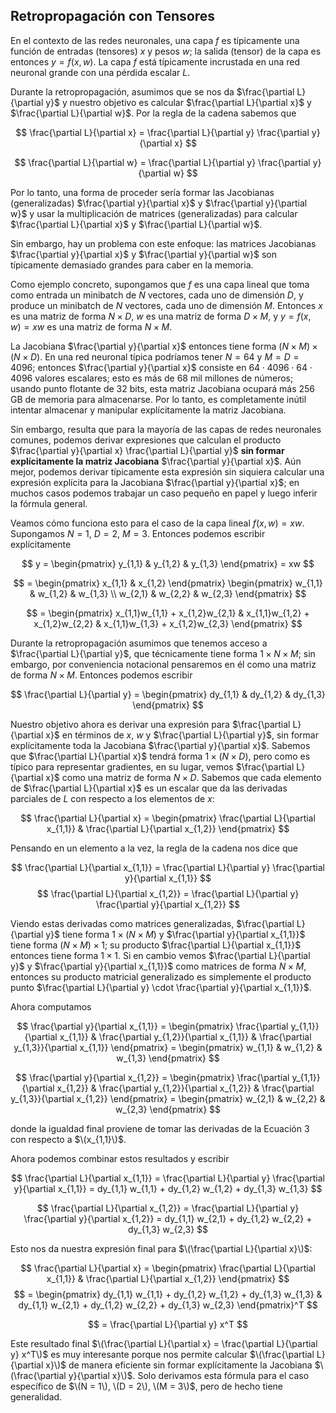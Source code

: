 ## Retropropagación con Tensores

En el contexto de las redes neuronales, una capa $f$ es típicamente una función de entradas (tensores) $x$ y pesos $w$; la salida (tensor) de la capa es entonces $y = f(x, w)$. La capa $f$ está típicamente incrustada en una red neuronal grande con una pérdida escalar $L$.

Durante la retropropagación, asumimos que se nos da $\frac{\partial L}{\partial y}$ y nuestro objetivo es calcular $\frac{\partial L}{\partial x}$ y $\frac{\partial L}{\partial w}$. Por la regla de la cadena sabemos que

$$
\frac{\partial L}{\partial x} = \frac{\partial L}{\partial y} \frac{\partial y}{\partial x}
$$

$$
\frac{\partial L}{\partial w} = \frac{\partial L}{\partial y} \frac{\partial y}{\partial w}
$$

Por lo tanto, una forma de proceder sería formar las Jacobianas (generalizadas) $\frac{\partial y}{\partial x}$ y $\frac{\partial y}{\partial w}$ y usar la multiplicación de matrices (generalizadas) para calcular $\frac{\partial L}{\partial x}$ y $\frac{\partial L}{\partial w}$.

Sin embargo, hay un problema con este enfoque: las matrices Jacobianas $\frac{\partial y}{\partial x}$ y $\frac{\partial y}{\partial w}$ son típicamente demasiado grandes para caber en la memoria.

Como ejemplo concreto, supongamos que $f$ es una capa lineal que toma como entrada un minibatch de $N$ vectores, cada uno de dimensión $D$, y produce un minibatch de $N$ vectores, cada uno de dimensión $M$. Entonces $x$ es una matriz de forma $N \times D$, $w$ es una matriz de forma $D \times M$, y $y = f(x, w) = xw$ es una matriz de forma $N \times M$.

La Jacobiana $\frac{\partial y}{\partial x}$ entonces tiene forma $(N \times M) \times (N \times D)$. En una red neuronal típica podríamos tener $N = 64$ y $M = D = 4096$; entonces $\frac{\partial y}{\partial x}$ consiste en $64 \cdot 4096 \cdot 64 \cdot 4096$ valores escalares; esto es más de 68 mil millones de números; usando punto flotante de 32 bits, esta matriz Jacobiana ocupará más 256 GB de memoria para almacenarse. Por lo tanto, es completamente inútil intentar almacenar y manipular explícitamente la matriz Jacobiana.

Sin embargo, resulta que para la mayoría de las capas de redes neuronales comunes, podemos derivar expresiones que calculan el producto $\frac{\partial y}{\partial x} \frac{\partial L}{\partial y}$ **sin formar explícitamente la matriz Jacobiana** $\frac{\partial y}{\partial x}$. Aún mejor, podemos derivar típicamente esta expresión sin siquiera calcular una expresión explícita para la Jacobiana $\frac{\partial y}{\partial x}$; en muchos casos podemos trabajar un caso pequeño en papel y luego inferir la fórmula general.

Veamos cómo funciona esto para el caso de la capa lineal $f(x, w) = xw$. Supongamos $N = 1$, $D = 2$, $M = 3$. Entonces podemos escribir explícitamente

$$
y = \begin{pmatrix} y_{1,1} & y_{1,2} & y_{1,3} \end{pmatrix} = xw
$$

$$
= \begin{pmatrix} x_{1,1} & x_{1,2} \end{pmatrix} \begin{pmatrix} w_{1,1} & w_{1,2} & w_{1,3} \\ w_{2,1} & w_{2,2} & w_{2,3} \end{pmatrix}
$$

$$
= \begin{pmatrix} x_{1,1}w_{1,1} + x_{1,2}w_{2,1} & x_{1,1}w_{1,2} + x_{1,2}w_{2,2} & x_{1,1}w_{1,3} + x_{1,2}w_{2,3} \end{pmatrix}
$$

Durante la retropropagación asumimos que tenemos acceso a $\frac{\partial L}{\partial y}$, que técnicamente tiene forma $1 \times N \times M$; sin embargo, por conveniencia notacional pensaremos en él como una matriz de forma $N \times M$. Entonces podemos escribir

$$
\frac{\partial L}{\partial y} = \begin{pmatrix} dy_{1,1} & dy_{1,2} & dy_{1,3} \end{pmatrix}
$$

Nuestro objetivo ahora es derivar una expresión para $\frac{\partial L}{\partial x}$ en términos de $x$, $w$ y $\frac{\partial L}{\partial y}$, sin formar explícitamente toda la Jacobiana $\frac{\partial y}{\partial x}$. Sabemos que $\frac{\partial L}{\partial x}$ tendrá forma $1 \times (N \times D)$, pero como es típico para representar gradientes, en su lugar, vemos $\frac{\partial L}{\partial x}$ como una matriz de forma $N \times D$. Sabemos que cada elemento de $\frac{\partial L}{\partial x}$ es un escalar que da las derivadas parciales de $L$ con respecto a los elementos de $x$:

$$
\frac{\partial L}{\partial x} = \begin{pmatrix} \frac{\partial L}{\partial x_{1,1}} & \frac{\partial L}{\partial x_{1,2}} \end{pmatrix}
$$

Pensando en un elemento a la vez, la regla de la cadena nos dice que

$$
\frac{\partial L}{\partial x_{1,1}} = \frac{\partial L}{\partial y} \frac{\partial y}{\partial x_{1,1}}
$$
$$
\frac{\partial L}{\partial x_{1,2}} = \frac{\partial L}{\partial y} \frac{\partial y}{\partial x_{1,2}}
$$

Viendo estas derivadas como matrices generalizadas, $\frac{\partial L}{\partial y}$ tiene forma $1 \times (N \times M)$ y $\frac{\partial y}{\partial x_{1,1}}$ tiene forma $(N \times M) \times 1$; su producto $\frac{\partial L}{\partial x_{1,1}}$ entonces tiene forma $1 \times 1$. Si en cambio vemos $\frac{\partial L}{\partial y}$ y $\frac{\partial y}{\partial x_{1,1}}$ como matrices de forma $N \times M$, entonces su producto matricial generalizado es simplemente el producto punto $\frac{\partial L}{\partial y} \cdot \frac{\partial y}{\partial x_{1,1}}$.

Ahora computamos

$$
\frac{\partial y}{\partial x_{1,1}} = \begin{pmatrix} \frac{\partial y_{1,1}}{\partial x_{1,1}} & \frac{\partial y_{1,2}}{\partial x_{1,1}} & \frac{\partial y_{1,3}}{\partial x_{1,1}} \end{pmatrix} = \begin{pmatrix} w_{1,1} & w_{1,2} & w_{1,3} \end{pmatrix}
$$

$$
\frac{\partial y}{\partial x_{1,2}} = \begin{pmatrix} \frac{\partial y_{1,1}}{\partial x_{1,2}} & \frac{\partial y_{1,2}}{\partial x_{1,2}} & \frac{\partial y_{1,3}}{\partial x_{1,2}} \end{pmatrix} = \begin{pmatrix} w_{2,1} & w_{2,2} & w_{2,3} \end{pmatrix}
$$

donde la igualdad final proviene de tomar las derivadas de la Ecuación 3 con respecto a $\(x_{1,1}\)$.

Ahora podemos combinar estos resultados y escribir

$$
\frac{\partial L}{\partial x_{1,1}} = \frac{\partial L}{\partial y} \frac{\partial y}{\partial x_{1,1}} = dy_{1,1} w_{1,1} + dy_{1,2} w_{1,2} + dy_{1,3} w_{1,3}
$$

$$
\frac{\partial L}{\partial x_{1,2}} = \frac{\partial L}{\partial y} \frac{\partial y}{\partial x_{1,2}} = dy_{1,1} w_{2,1} + dy_{1,2} w_{2,2} + dy_{1,3} w_{2,3}
$$

Esto nos da nuestra expresión final para $\(\frac{\partial L}{\partial x}\)$:

$$
\frac{\partial L}{\partial x} = \begin{pmatrix} \frac{\partial L}{\partial x_{1,1}} & \frac{\partial L}{\partial x_{1,2}} \end{pmatrix}
$$
$$
= \begin{pmatrix} dy_{1,1} w_{1,1} + dy_{1,2} w_{1,2} + dy_{1,3} w_{1,3} & dy_{1,1} w_{2,1} + dy_{1,2} w_{2,2} + dy_{1,3} w_{2,3} \end{pmatrix}^T
$$

$$
= \frac{\partial L}{\partial y} x^T
$$

Este resultado final $\(\frac{\partial L}{\partial x} = \frac{\partial L}{\partial y} x^T\)$ es muy interesante porque nos permite calcular $\(\frac{\partial L}{\partial x}\)$ de manera eficiente sin formar explícitamente la Jacobiana $\(\frac{\partial y}{\partial x}\)$. Solo derivamos esta fórmula para el caso específico de $\(N = 1\), \(D = 2\), \(M = 3\)$, pero de hecho tiene generalidad.
